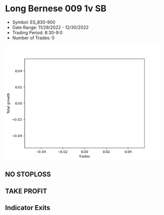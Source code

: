 # Long Bernese 009 1v SB 
- Symbol: ES_830-900
- Date Range: 11/29/2022 - 12/30/2022
- Trading Period: 8:30-9:0
- Number of Trades: 0

![Plot](LongBernese0091vSBES_830-900.png)
## NO STOPLOSS














## TAKE PROFIT











## Indicator Exits

